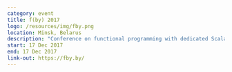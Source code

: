 ```yaml
---
category: event
title: f(by) 2017
logo: /resources/img/fby.png
location: Minsk, Belarus
description: "Conference on functional programming with dedicated Scala track"
start: 17 Dec 2017
end: 17 Dec 2017
link-out: https://fby.by/
---
```


